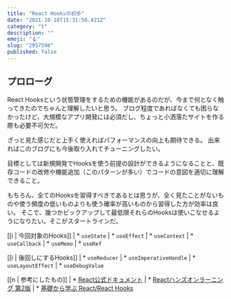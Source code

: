 ```yaml
---
title: "React Hooksの初歩"
date: "2021-10-18T15:31:56.421Z"
category: "t"
description: ""
emoji: "🪝"
slug: "2957598"
published: false
---
```


## プロローグ

React Hooksという状態管理をするための機能があるのだが、今まで何となく触ってきたのでちゃんと理解したいと思う。
ブログ程度であればなくても困らなかったけど、大規模なアプリ開発には必須だし、ちょっと小洒落たサイトを作る際も必要不可欠だ。

ざっと見た感じだと上手く使えればパフォーマンスの向上も期待できる。
出来ればこのブログにも今後取り入れてチューニングしたい。

目標としては新規開発でHooksを使う前提の設計ができるようになることと、既存コードの改修や機能追加（このパターンが多い）でコードの意図を適切に理解できること。

もちろん、全てのHooksを習得すべきであるとは思うが、全く見たことがないものや使う頻度の低いものよりも使う確率が高いものから習得した方が効率は良い。
そこで、幾つかピックアップして最低限それらのHooksは使いこなせるようになりたい。そこがスタートラインだ。

[[i | 今回対象のHooks]]
| * `useState`
| * `useEffect`
| * `useContext`
| * `useCallback`
| * `useMemo`
| * `useRef`

[[i | 後回しにするHooks]]
| * `useReducer`
| * `useImperativeHandle`
| * `useLayoutEffect`
| * `useDebugValue`

[[n | 参考にしたもの]]
| * [React公式ドキュメント](https://ja.reactjs.org/docs/react-api.html#hooks)
| * [Reactハンズオンラーニング 第2版](https://www.amazon.co.jp/React%E3%83%8F%E3%83%B3%E3%82%BA%E3%82%AA%E3%83%B3%E3%83%A9%E3%83%BC%E3%83%8B%E3%83%B3%E3%82%B0-%E7%AC%AC2%E7%89%88-%E2%80%95Web%E3%82%A2%E3%83%97%E3%83%AA%E3%82%B1%E3%83%BC%E3%82%B7%E3%83%A7%E3%83%B3%E9%96%8B%E7%99%BA%E3%81%AE%E3%83%99%E3%82%B9%E3%83%88%E3%83%97%E3%83%A9%E3%82%AF%E3%83%86%E3%82%A3%E3%82%B9-Alex-Banks/dp/4873119383)
| * [基礎から学ぶ React/React Hooks](https://www.amazon.co.jp/%E5%9F%BA%E7%A4%8E%E3%81%8B%E3%82%89%E5%AD%A6%E3%81%B6-React-Hooks-asakohattori/dp/486354359X)


